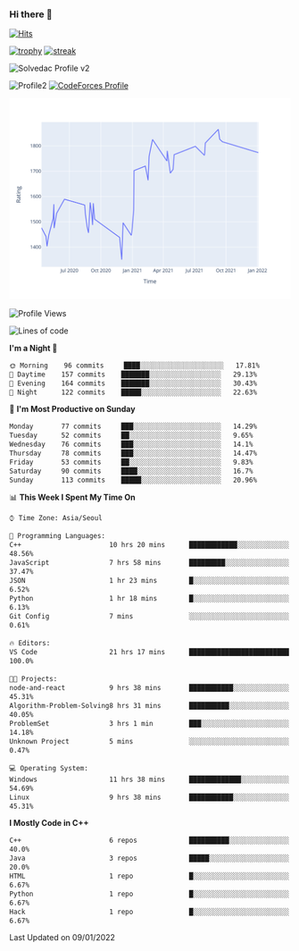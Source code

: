 ### Hi there 👋

<!--
**ingyu1008/ingyu1008** is a ✨ _special_ ✨ repository because its `README.md` (this file) appears on your GitHub profile.

Here are some ideas to get you started:

- 🔭 I’m currently working on ...
- 🌱 I’m currently learning ...
- 👯 I’m looking to collaborate on ...
- 🤔 I’m looking for help with ...
- 💬 Ask me about ...
- 📫 How to reach me: ...
- 😄 Pronouns: ...
- ⚡ Fun fact: ...
[![Github Profile](https://github-readme-stats.vercel.app/api?username=ingyu1008&count_private=true&hide=contribs,prs&show_icons=true&theme=vue-dark)](https://github.com/ingyu1008)  
-->
[![Hits](https://hits.seeyoufarm.com/api/count/incr/badge.svg?url=https%3A%2F%2Fgithub.com%2Fingyu1008)](https://github.com/ingyu1008)

[![trophy](https://github-profile-trophy.vercel.app/?username=ingyu1008&row=2&column=3&theme=flat)](https://github.com/ryo-ma/github-profile-trophy)
[![streak](https://github-readme-streak-stats.herokuapp.com/?user=ingyu1008)](https://github.com/ingyu1008)

<!-- ![Solvedac Profile](http://mazassumnida.wtf/api/v2/generate_badge?boj=ingyu1008) -->
![Solvedac Profile v2](https://github-readme-solvedac.hyp3rflow.vercel.app/api/?handle=ingyu1008)

![Profile2](https://github-readme-stats.vercel.app/api?username=ingyu1008&show_icons=true&hide_border=true&count_private=true)
[![CodeForces Profile](http://cf.leed.at?id=MatWhyTle)](https://codeforces.com/profile/MatWhyTle)

![Codeforces Graph](https://github.com/ingyu1008/Algorithm-Problem-Solving/blob/master/cfStats.svg)

<!--START_SECTION:waka-->
![Profile Views](http://img.shields.io/badge/Profile%20Views-10-blue)

![Lines of code](https://img.shields.io/badge/From%20Hello%20World%20I%27ve%20Written-234%20Thousand%20lines%20of%20code-blue)

**I'm a Night 🦉** 

```text
🌞 Morning    96 commits     ████░░░░░░░░░░░░░░░░░░░░░   17.81% 
🌆 Daytime    157 commits    ███████░░░░░░░░░░░░░░░░░░   29.13% 
🌃 Evening    164 commits    ███████░░░░░░░░░░░░░░░░░░   30.43% 
🌙 Night      122 commits    █████░░░░░░░░░░░░░░░░░░░░   22.63%

```
📅 **I'm Most Productive on Sunday** 

```text
Monday       77 commits     ███░░░░░░░░░░░░░░░░░░░░░░   14.29% 
Tuesday      52 commits     ██░░░░░░░░░░░░░░░░░░░░░░░   9.65% 
Wednesday    76 commits     ███░░░░░░░░░░░░░░░░░░░░░░   14.1% 
Thursday     78 commits     ███░░░░░░░░░░░░░░░░░░░░░░   14.47% 
Friday       53 commits     ██░░░░░░░░░░░░░░░░░░░░░░░   9.83% 
Saturday     90 commits     ████░░░░░░░░░░░░░░░░░░░░░   16.7% 
Sunday       113 commits    █████░░░░░░░░░░░░░░░░░░░░   20.96%

```


📊 **This Week I Spent My Time On** 

```text
⌚︎ Time Zone: Asia/Seoul

💬 Programming Languages: 
C++                      10 hrs 20 mins      ████████████░░░░░░░░░░░░░   48.56% 
JavaScript               7 hrs 58 mins       █████████░░░░░░░░░░░░░░░░   37.47% 
JSON                     1 hr 23 mins        █░░░░░░░░░░░░░░░░░░░░░░░░   6.52% 
Python                   1 hr 18 mins        █░░░░░░░░░░░░░░░░░░░░░░░░   6.13% 
Git Config               7 mins              ░░░░░░░░░░░░░░░░░░░░░░░░░   0.61%

🔥 Editors: 
VS Code                  21 hrs 17 mins      █████████████████████████   100.0%

🐱‍💻 Projects: 
node-and-react           9 hrs 38 mins       ███████████░░░░░░░░░░░░░░   45.31% 
Algorithm-Problem-Solving8 hrs 31 mins       ██████████░░░░░░░░░░░░░░░   40.05% 
ProblemSet               3 hrs 1 min         ███░░░░░░░░░░░░░░░░░░░░░░   14.18% 
Unknown Project          5 mins              ░░░░░░░░░░░░░░░░░░░░░░░░░   0.47%

💻 Operating System: 
Windows                  11 hrs 38 mins      █████████████░░░░░░░░░░░░   54.69% 
Linux                    9 hrs 38 mins       ███████████░░░░░░░░░░░░░░   45.31%

```

**I Mostly Code in C++** 

```text
C++                      6 repos             ██████████░░░░░░░░░░░░░░░   40.0% 
Java                     3 repos             █████░░░░░░░░░░░░░░░░░░░░   20.0% 
HTML                     1 repo              █░░░░░░░░░░░░░░░░░░░░░░░░   6.67% 
Python                   1 repo              █░░░░░░░░░░░░░░░░░░░░░░░░   6.67% 
Hack                     1 repo              █░░░░░░░░░░░░░░░░░░░░░░░░   6.67%

```



 Last Updated on 09/01/2022
<!--END_SECTION:waka-->
